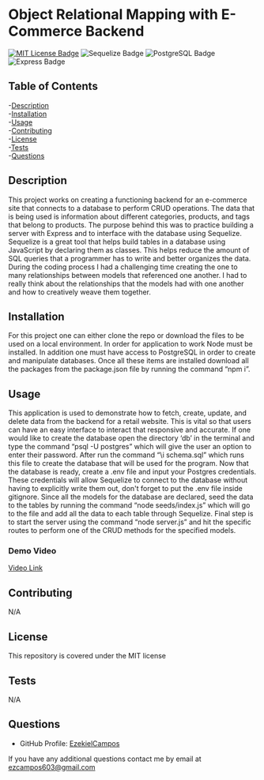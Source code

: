 
# Object Relational Mapping with E-Commerce Backend

<!-- [![License: MIT](https://cdn.prod.website-files.com/5e0f1144930a8bc8aace526c/65dd9eb5aaca434fac4f1c34_License-MIT-blue.svg)](/LICENSE) -->
[![MIT License Badge](https://img.shields.io/badge/license-MIT-green?style=for-the-badge)](/LICENSE)
![Sequelize Badge](https://img.shields.io/badge/sequelize-323330?style=for-the-badge&logo=sequelize&logoColor=blue)
![PostgreSQL Badge](https://img.shields.io/badge/postgresql-336791?style=for-the-badge&logo=postgresql&logoColor=white)
![Express Badge](https://img.shields.io/badge/Express.js-404D59?style=for-the-badge)



## Table of Contents
-[Description](#description)
<br/>
-[Installation](#installation)
<br/>
-[Usage](#usage)
<br/>
-[Contributing](#contributing)
<br/>
-[License](#license)
<br/>
-[Tests](#tests)
<br/>
-[Questions](#questions)
<br/>

## Description

This project works on creating a functioning backend for an e-commerce site that connects to a database to perform CRUD operations.  The data that is being used is information about different categories, products, and tags that belong to products.   The purpose behind this was to practice building a server with Express and to interface with the database using Sequelize.  Sequelize is a great tool that helps build tables in a database using JavaScript by declaring them as classes.  This helps reduce the amount of SQL queries that a programmer has to write and better organizes the data.  During the coding process I had a challenging time creating the one to many relationships between models that referenced one another.  I had to really think about the relationships that the models had with one another and how to creatively weave them together.

## Installation

For this project one can either clone the repo or download the files to be used on a local environment.  In order for application to work Node must be installed.  In addition one must have access to PostgreSQL in order to create and manipulate databases.  Once all these items are installed download all the packages from the package.json file by running the command “npm i”.   

## Usage

This application is used to demonstrate how to fetch, create, update, and delete data from the backend for a retail website.  This is vital so that users can have an easy interface to interact that responsive and accurate.  If one would like  to create the database open the directory ‘db’ in the terminal and type the command “psql -U postgres” which will give the user an option to enter their password.  After run the command “\i schema.sql” which runs this file to create the database that will be used for the program.  Now that the database is ready, create a .env file and input your Postgres credentials.  These credentials will allow Sequelize to connect to the database without having to explicitly write them out, don't forget to put the .env file inside gitignore.  Since all the models for the database are declared, seed the data to the tables by running the command “node seeds/index.js” which will go to the file and add all the data to each table through Sequelize.  Final step is to start the server using the command “node server.js” and hit the specific routes to perform one of the CRUD methods for the specified models.

### Demo Video
[Video Link](https://drive.google.com/file/d/1AQgrPRA8GkEkONhIwqgE5h5lphJOMZEr/view?usp=drive_link)
## Contributing

N/A
## License

This repository is covered under the MIT license

## Tests

N/A


## Questions

* GitHub Profile: [EzekielCampos](https://github.com/EzekielCampos)

If you have any additional questions contact me by email at ezcampos603@gmail.com


